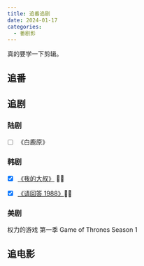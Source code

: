 ```yaml
---
title: 追番追剧
date: 2024-01-17
categories:
  - 番剧影
---
```


真的要学一下剪辑。

## 追番

## 追剧

### 陆剧

- [ ] 《白鹿原》

### 韩剧

- [x] [《我的大叔》](./k-drama/my-mister.md) 🌻🌻

- [x] [《请回答 1988》](./k-drama/reply-1988.md)🌻🌻


### 美剧

权力的游戏 第一季 Game of Thrones Season 1

## 追电影

